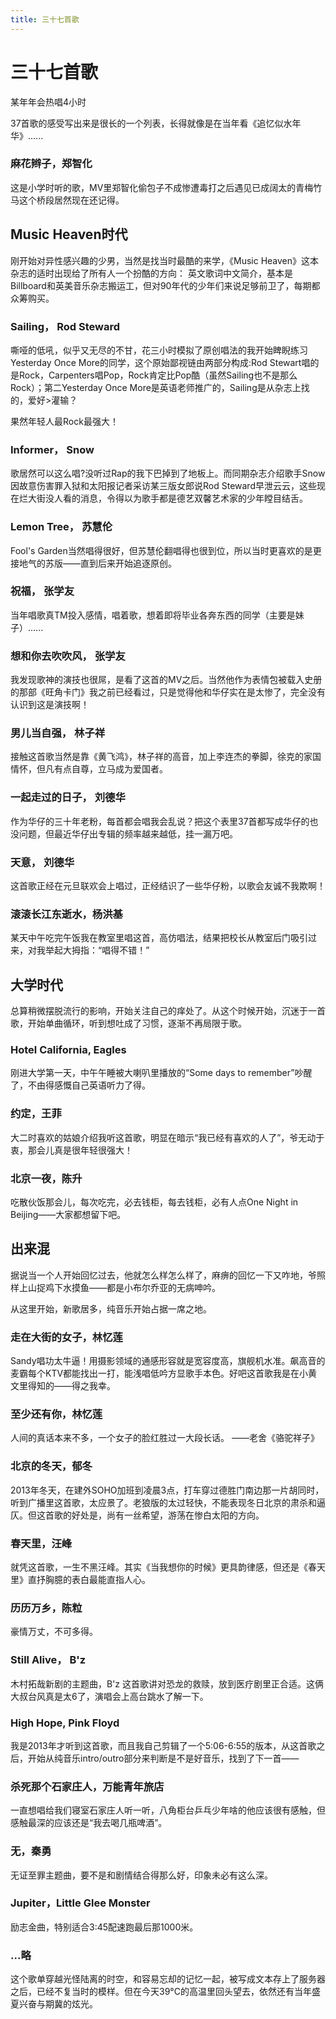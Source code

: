 ```yaml
---
title: 三十七首歌
---
```

# 三十七首歌


某年年会热唱4小时

37首歌的感受写出来是很长的一个列表，长得就像是在当年看《追忆似水年华》......

### 麻花辫子，郑智化

这是小学时听的歌，MV里郑智化偷包子不成惨遭毒打之后遇见已成阔太的青梅竹马这个桥段居然现在还记得。

## Music Heaven时代

刚开始对异性感兴趣的少男，当然是找当时最酷的来学，《Music Heaven》这本杂志的适时出现给了所有人一个扮酷的方向： 英文歌词中文简介，基本是Billboard和英美音乐杂志搬运工，但对90年代的少年们来说足够前卫了，每期都众筹购买。

### Sailing， Rod Steward

嘶哑的低吼，似乎又无尽的不甘，花三小时模拟了原创唱法的我开始睥睨练习Yesterday Once More的同学，这个原始鄙视链由两部分构成:Rod Stewart唱的是Rock，Carpenters唱Pop，Rock肯定比Pop酷（虽然Sailing也不是那么Rock）；第二Yesterday Once More是英语老师推广的，Sailing是从杂志上找的，爱好>灌输？

果然年轻人最Rock最强大！

### Informer， Snow

歌居然可以这么唱?没听过Rap的我下巴掉到了地板上。而同期杂志介绍歌手Snow因故意伤害罪入狱和太阳报记者采访某三版女郎说Rod Steward早泄云云，这些现在烂大街没人看的消息，令得以为歌手都是德艺双馨艺术家的少年瞠目结舌。

### Lemon Tree， 苏慧伦

Fool's Garden当然唱得很好，但苏慧伦翻唱得也很到位，所以当时更喜欢的是更接地气的苏版——直到后来开始追逐原创。

### 祝福， 张学友

当年唱歌真TM投入感情，唱着歌，想着即将毕业各奔东西的同学（主要是妹子）......

### 想和你去吹吹风， 张学友

我发现歌神的演技也很屌，是看了这首的MV之后。当然他作为表情包被载入史册的那部《旺角卡门》我之前已经看过，只是觉得他和华仔实在是太惨了，完全没有认识到这是演技啊！

### 男儿当自强， 林子祥

接触这首歌当然是靠《黄飞鸿》，林子祥的高音，加上李连杰的拳脚，徐克的家国情怀，但凡有点自尊，立马成为爱国者。

### 一起走过的日子， 刘德华

作为华仔的三十年老粉，每首都会唱我会乱说？把这个表里37首都写成华仔的也没问题，但最近华仔出专辑的频率越来越低，挂一漏万吧。

### 天意， 刘德华

这首歌正经在元旦联欢会上唱过，正经结识了一些华仔粉，以歌会友诚不我欺啊！

### 滚滚长江东逝水，杨洪基

某天中午吃完午饭我在教室里唱这首，高仿唱法，结果把校长从教室后门吸引过来，对我举起大拇指：“唱得不错！”

## 大学时代

总算稍微摆脱流行的影响，开始关注自己的痒处了。从这个时候开始，沉迷于一首歌，开始单曲循环，听到想吐成了习惯，逐渐不再局限于歌。


### Hotel California, Eagles

刚进大学第一天，中午午睡被大喇叭里播放的“Some days to remember”吵醒了，不由得感慨自己英语听力了得。

### 约定，王菲

大二时喜欢的姑娘介绍我听这首歌，明显在暗示“我已经有喜欢的人了”，爷无动于衷，那会儿真是很年轻很强大！

### 北京一夜，陈升

吃散伙饭那会儿，每次吃完，必去钱柜，每去钱柜，必有人点One Night in Beijing——大家都想留下吧。

## 出来混

据说当一个人开始回忆过去，他就怎么样怎么样了，麻痹的回忆一下又咋地，爷照样上山捉鸡下水摸鱼——都是小布尔乔亚的无病呻吟。

从这里开始，新歌居多，纯音乐开始占据一席之地。


### 走在大街的女子，林忆莲

Sandy唱功太牛逼！用摄影领域的通感形容就是宽容度高，旗舰机水准。飙高音的麦霸每个KTV都能找出一打，能浅唱低吟方显歌手本色。好吧这首歌我是在小黄文里得知的——得之我幸。

### 至少还有你，林忆莲

人间的真话本来不多，一个女子的脸红胜过一大段长话。
――老舍《骆驼祥子》

### 北京的冬天，郁冬

2013年冬天，在建外SOHO加班到凌晨3点，打车穿过德胜门南边那一片胡同时，听到广播里这首歌，太应景了。老狼版的太过轻快，不能表现冬日北京的肃杀和逼仄。但这首歌的好处是，尚有一丝希望，游荡在惨白太阳的方向。

### 春天里，汪峰

就凭这首歌，一生不黑汪峰。其实《当我想你的时候》更具韵律感，但还是《春天里》直抒胸臆的表白最能直指人心。


### 历历万乡，陈粒

豪情万丈，不可多得。

### Still Alive， B'z

木村拓哉新剧的主题曲，B'z 这首歌讲对恐龙的救赎，放到医疗剧里正合适。这俩大叔台风真是太6了，演唱会上高台跳水了解一下。

### High Hope, Pink Floyd

我是2013年才听到这首歌，而且我自己剪辑了一个5:06-6:55的版本，从这首歌之后，开始从纯音乐intro/outro部分来判断是不是好音乐，找到了下一首——

### 杀死那个石家庄人，万能青年旅店

一直想唱给我们寝室石家庄人听一听，八角柜台乒乓少年啥的他应该很有感触，但感触最深的应该还是“我去喝几瓶啤酒”。

### 无，秦勇

无证至罪主题曲，要不是和剧情结合得那么好，印象未必有这么深。

### Jupiter，Little Glee Monster

励志金曲，特别适合3:45配速跑最后那1000米。

### ...略

这个歌单穿越光怪陆离的时空，和容易忘却的记忆一起，被写成文本存上了服务器之后，已经不复当时的模样。但在今天39°C的高温里回头望去，依然还有当年盛夏兴奋与期冀的炫光。
